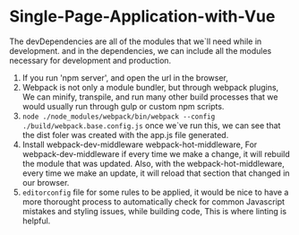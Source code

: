 # Single-Page-Application-with-Vue

The devDependencies are all of the modules that we`ll need while in development. and in the dependencies, we can include all the modules necessary for development and production.

1. If you run 'npm server', and open the url in the browser,
2. Webpack is not only a module bundler, but through webpack plugins, We can minify, transpile, and run many other build processes that we would usually run through gulp or custom npm scripts.
3. ``node ./node_modules/webpack/bin/webpack --config ./build/webpack.base.config.js``
once we`ve run this, we can see that the dist foler was created with
the app.js file generated.
4. Install webpack-dev-middleware webpack-hot-middleware, For webpack-dev-middleware if every time we make a change, it will rebuild the module that was updated.
Also, with the webpack-hot-middleware, every time we make an update, it will reload that section that changed in our browser.
5. ``editorconfig`` file for some rules to be applied, it would be nice to have a more thorought process to automatically check for common Javascript mistakes and styling issues, while building code, This is where linting is helpful.

